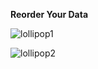 **Reorder Your Data**



![lollipop1](https://github.com/user-attachments/assets/039411f1-154c-4358-90b9-e1c79479c138)


![lollipop2](https://github.com/user-attachments/assets/9d25e8a5-d86c-4259-9548-ecddc8b9fe34)
